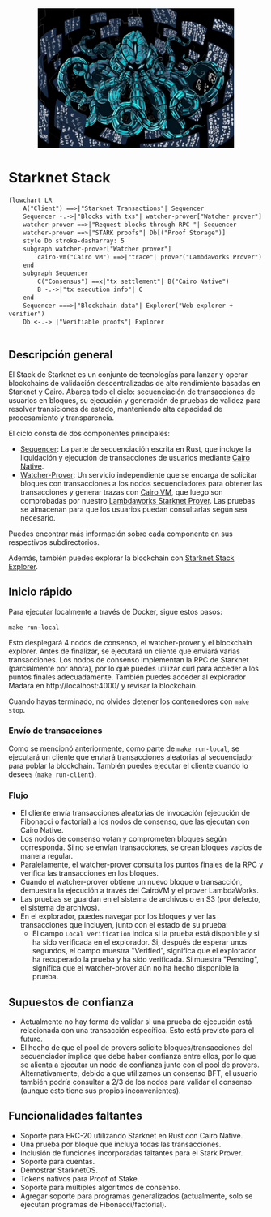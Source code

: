 <div align="center">
<img src="./kraken.jpeg" height="275">
</div>

# Starknet Stack

`````mermaid
flowchart LR
	A("Client") ==>|"Starknet Transactions"| Sequencer
	Sequencer -.->|"Blocks with txs"| watcher-prover["Watcher prover"]
	watcher-prover ==>|"Request blocks through RPC "| Sequencer
	watcher-prover ==>|"STARK proofs"| Db[("Proof Storage")]
	style Db stroke-dasharray: 5
	subgraph watcher-prover["Watcher prover"]
		cairo-vm("Cairo VM") ==>|"trace"| prover("Lambdaworks Prover")
	end
	subgraph Sequencer
		C("Consensus") ==x|"tx settlement"| B("Cairo Native")
		B -.->|"tx execution info"| C
	end
    Sequencer ===>|"Blockchain data"| Explorer("Web explorer + verifier")
    Db <-.-> |"Verifiable proofs"| Explorer
    
`````

## Descripción general

El Stack de Starknet es un conjunto de tecnologías para lanzar y operar blockchains de validación descentralizadas de alto rendimiento basadas en Starknet y Cairo. Abarca todo el ciclo: secuenciación de transacciones de usuarios en bloques, su ejecución y generación de pruebas de validez para resolver transiciones de estado, manteniendo alta capacidad de procesamiento y transparencia.

El ciclo consta de dos componentes principales:

- [Sequencer](/sequencer): La parte de secuenciación escrita en Rust, que incluye la liquidación y ejecución de transacciones de usuarios mediante [Cairo Native](https://github.com/lambdaclass/cairo_native).
- [Watcher-Prover](/watcher_prover): Un servicio independiente que se encarga de solicitar bloques con transacciones a los nodos secuenciadores para obtener las transacciones y generar trazas con [Cairo VM](https://github.com/lambdaclass/cairo-vm/), que luego son comprobadas por nuestro [Lambdaworks Starknet Prover](https://github.com/lambdaclass/starknet_stack_prover_lambdaworks). Las pruebas se almacenan para que los usuarios puedan consultarlas según sea necesario.

Puedes encontrar más información sobre cada componente en sus respectivos subdirectorios.

Además, también puedes explorar la blockchain con [Starknet Stack Explorer](https://github.com/lambdaclass/starknet_stack_explorer).

## Inicio rápido

Para ejecutar localmente a través de Docker, sigue estos pasos:

```
make run-local
```

Esto desplegará 4 nodos de consenso, el watcher-prover y el blockchain explorer. Antes de finalizar, se ejecutará un cliente que enviará varias transacciones. Los nodos de consenso implementan la RPC de Starknet (parcialmente por ahora), por lo que puedes utilizar curl para acceder a los puntos finales adecuadamente. También puedes acceder al explorador Madara en http://localhost:4000/ y revisar la blockchain.

Cuando hayas terminado, no olvides detener los contenedores con `make stop`.

### Envío de transacciones

Como se mencionó anteriormente, como parte de `make run-local`, se ejecutará un cliente que enviará transacciones aleatorias al secuenciador para poblar la blockchain. También puedes ejecutar el cliente cuando lo desees (`make run-client`).

### Flujo

- El cliente envía transacciones aleatorias de invocación (ejecución de Fibonacci o factorial) a los nodos de consenso, que las ejecutan con Cairo Native.
- Los nodos de consenso votan y comprometen bloques según corresponda. Si no se envían transacciones, se crean bloques vacíos de manera regular.
- Paralelamente, el watcher-prover consulta los puntos finales de la RPC y verifica las transacciones en los bloques.
- Cuando el watcher-prover obtiene un nuevo bloque o transacción, demuestra la ejecución a través del CairoVM y el prover LambdaWorks.
- Las pruebas se guardan en el sistema de archivos o en S3 (por defecto, el sistema de archivos).
- En el explorador, puedes navegar por los bloques y ver las transacciones que incluyen, junto con el estado de su prueba:
   - El campo `Local verification` indica si la prueba está disponible y si ha sido verificada en el explorador. Si, después de esperar unos segundos, el campo muestra "Verified", significa que el explorador ha recuperado la prueba y ha sido verificada. Si muestra "Pending", significa que el watcher-prover aún no ha hecho disponible la prueba.

## Supuestos de confianza

- Actualmente no hay forma de validar si una prueba de ejecución está relacionada con una transacción específica. Esto está previsto para el futuro.
- El hecho de que el pool de provers solicite bloques/transacciones del secuenciador implica que debe haber confianza entre ellos, por lo que se alienta a ejecutar un nodo de confianza junto con el pool de provers. Alternativamente, debido a que utilizamos un consenso BFT, el usuario también podría consultar a 2/3 de los nodos para validar el consenso (aunque esto tiene sus propios inconvenientes).

## Funcionalidades faltantes
- Soporte para ERC-20 utilizando Starknet en Rust con Cairo Native.
- Una prueba por bloque que incluya todas las transacciones.
- Inclusión de funciones incorporadas faltantes para el Stark Prover.
- Soporte para cuentas.
- Demostrar StarknetOS.
- Tokens nativos para Proof of Stake.
- Soporte para múltiples algoritmos de consenso.
- Agregar soporte para programas generalizados (actualmente, solo se ejecutan programas de Fibonacci/factorial).
